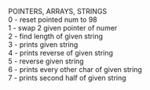 POINTERS, ARRAYS, STRINGS <br />
0 - reset pointed num to 98 <br />
1 - swap 2 given pointer of numer <br />
2 - find length of given string <br />
3 - prints given string <br />
4 - prints reverse of given string <br />
5 - reverse given string <br />
6 - prints every other char of given string <br />
7 - prints second half of given string <br />
